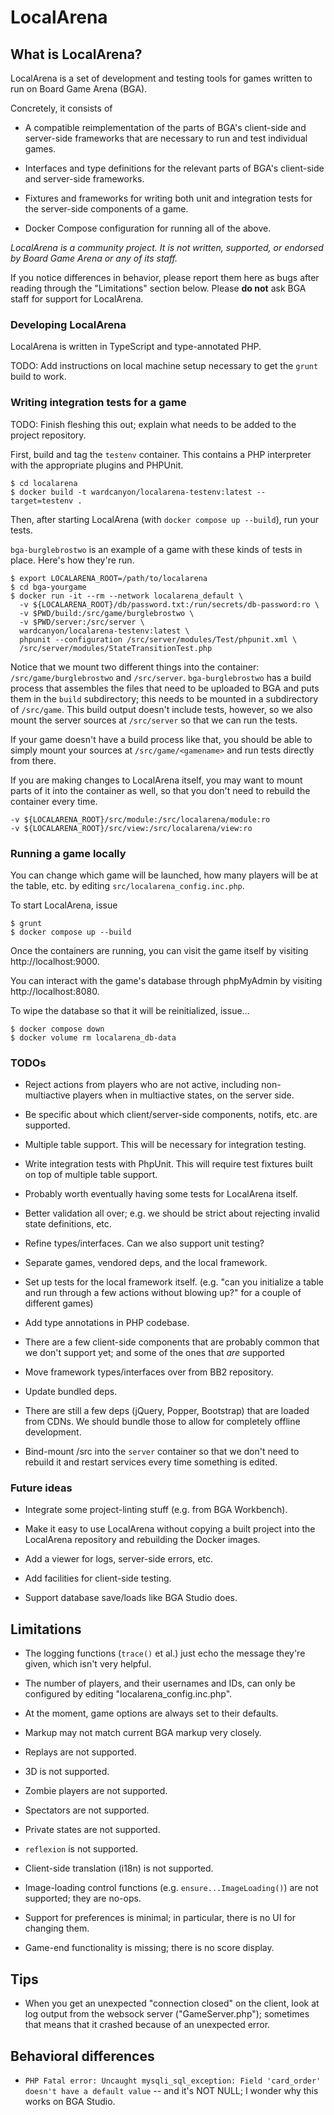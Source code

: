 # LocalArena

## What is LocalArena?

LocalArena is a set of development and testing tools for games written
to run on Board Game Arena (BGA).

Concretely, it consists of

- A compatible reimplementation of the parts of BGA's client-side and
  server-side frameworks that are necessary to run and test individual
  games.

- Interfaces and type definitions for the relevant parts of BGA's
  client-side and server-side frameworks.

- Fixtures and frameworks for writing both unit and integration tests
  for the server-side components of a game.

- Docker Compose configuration for running all of the above.

_LocalArena is a community project.  It is not written, supported, or
endorsed by Board Game Arena or any of its staff._

If you notice differences in behavior, please report them here as bugs
after reading through the "Limitations" section below.  Please **do
not** ask BGA staff for support for LocalArena.

### Developing LocalArena

LocalArena is written in TypeScript and type-annotated PHP.

TODO: Add instructions on local machine setup necessary to get the
`grunt` build to work.

### Writing integration tests for a game

TODO: Finish fleshing this out; explain what needs to be added to the
project repository.

First, build and tag the `testenv` container.  This contains a PHP
interpreter with the appropriate plugins and PHPUnit.

```
$ cd localarena
$ docker build -t wardcanyon/localarena-testenv:latest --target=testenv .
```

Then, after starting LocalArena (with `docker compose up --build`),
run your tests.

`bga-burglebrostwo` is an example of a game with these kinds of tests
in place.  Here's how they're run.

```
$ export LOCALARENA_ROOT=/path/to/localarena
$ cd bga-yourgame
$ docker run -it --rm --network localarena_default \
  -v ${LOCALARENA_ROOT}/db/password.txt:/run/secrets/db-password:ro \
  -v $PWD/build:/src/game/burglebrostwo \
  -v $PWD/server:/src/server \
  wardcanyon/localarena-testenv:latest \
  phpunit --configuration /src/server/modules/Test/phpunit.xml \
  /src/server/modules/StateTransitionTest.php
```

Notice that we mount two different things into the container:
`/src/game/burglebrostwo` and `/src/server`.  `bga-burglebrostwo` has
a build process that assembles the files that need to be uploaded to
BGA and puts them in the `build` subdirectory; this needs to be
mounted in a subdirectory of `/src/game`.  This build output doesn't
include tests, however, so we also mount the server sources at
`/src/server` so that we can run the tests.

If your game doesn't have a build process like that, you should be
able to simply mount your sources at `/src/game/<gamename>` and run
tests directly from there.

If you are making changes to LocalArena itself, you may want to mount
parts of it into the container as well, so that you don't need to
rebuild the container every time.

```
-v ${LOCALARENA_ROOT}/src/module:/src/localarena/module:ro
-v ${LOCALARENA_ROOT}/src/view:/src/localarena/view:ro
```

### Running a game locally

You can change which game will be launched, how many players will be
at the table, etc. by editing `src/localarena_config.inc.php`.

To start LocalArena, issue

```
$ grunt
$ docker compose up --build
```

Once the containers are running, you can visit the game itself by
visiting http://localhost:9000.

You can interact with the game's database through phpMyAdmin by
visiting http://localhost:8080.

To wipe the database so that it will be reinitialized, issue...

```
$ docker compose down
$ docker volume rm localarena_db-data
```

### TODOs

- Reject actions from players who are not active, including
  non-multiactive players when in multiactive states, on the server
  side.

- Be specific about which client/server-side components, notifs,
  etc. are supported.

- Multiple table support.  This will be necessary for integration
  testing.

- Write integration tests with PhpUnit.  This will require test
  fixtures built on top of multiple table support.

- Probably worth eventually having some tests for LocalArena itself.

- Better validation all over; e.g. we should be strict about rejecting
  invalid state definitions, etc.

- Refine types/interfaces.  Can we also support unit testing?

- Separate games, vendored deps, and the local framework.

- Set up tests for the local framework itself. (e.g. "can you
  initialize a table and run through a few actions without blowing
  up?" for a couple of different games)

- Add type annotations in PHP codebase.

- There are a few client-side components that are probably common that
  we don't support yet; and some of the ones that *are* supported

- Move framework types/interfaces over from BB2 repository.

- Update bundled deps.

- There are still a few deps (jQuery, Popper, Bootstrap) that are
  loaded from CDNs.  We should bundle those to allow for completely
  offline development.

- Bind-mount /src into the `server` container so that we don't need to
  rebuild it and restart services every time something is edited.

### Future ideas

- Integrate some project-linting stuff (e.g. from BGA Workbench).

- Make it easy to use LocalArena without copying a built project into the
  LocalArena repository and rebuilding the Docker images.

- Add a viewer for logs, server-side errors, etc.

- Add facilities for client-side testing.

- Support database save/loads like BGA Studio does.

## Limitations

- The logging functions (`trace()` et al.) just echo the message
  they're given, which isn't very helpful.

- The number of players, and their usernames and IDs, can only be
  configured by editing "localarena_config.inc.php".

- At the moment, game options are always set to their defaults.

- Markup may not match current BGA markup very closely.

- Replays are not supported.

- 3D is not supported.

- Zombie players are not supported.

- Spectators are not supported.

- Private states are not supported.

- `reflexion` is not supported.

- Client-side translation (i18n) is not supported.

- Image-loading control functions (e.g. `ensure...ImageLoading()`) are
  not supported; they are no-ops.

- Support for preferences is minimal; in particular, there is no UI
  for changing them.

- Game-end functionality is missing; there is no score display.

## Tips

- When you get an unexpected "connection closed" on the client, look
  at log output from the websock server ("GameServer.php"); sometimes
  that means that it crashed because of an unexpected error.

## Behavioral differences

- `PHP Fatal error: Uncaught mysqli_sql_exception: Field 'card_order'
  doesn't have a default value` -- and it's NOT NULL; I wonder why
  this works on BGA Studio.
